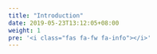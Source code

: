 ```yaml
---
title: "Introduction"
date: 2019-05-23T13:12:05+08:00
weight: 1
pre: '<i class="fas fa-fw fa-info"></i>'
---
```



